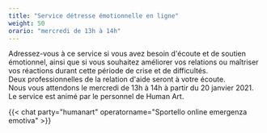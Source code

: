 ```yaml
---
title: "Service détresse émotionnelle en ligne"
weight: 50
orario: "mercredi de 13h à 14h"
---
```


Adressez-vous à ce service si vous avez besoin d'écoute et de soutien émotionnel, ainsi que si vous souhaitez améliorer vos relations ou maîtriser vos réactions durant cette période de crise et de difficultés.  
Deux professionnelles de la relation d'aide seront à votre écoute.  
Nous vous attendons le mercredi de 13h à 14h à partir du 20 janvier 2021.  
Le service est animé par le personnel de Human Art.

{{< chat party="humanart" operatorname="Sportello online emergenza emotiva" >}}

